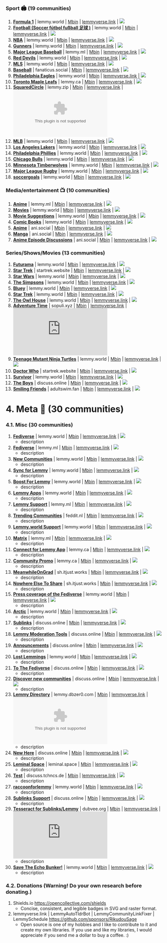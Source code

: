### Sport 🏟️ (19 communities)
1. **[Formula 1](/c/formula1@lemmy.world)** | lemmy.world | [Mbin](/m/formula1@lemmy.world) | [lemmyverse.link](https://lemmyverse.link/c/formula1@lemmy.world) | ![](https://img.shields.io/lemmy/formula1@lemmy.world?style=flat&label=Subs&cacheSeconds=172800&color=pink)
2. **[Football (Soccer fútbol fußball 足球 )](/c/football@lemmy.world)** | lemmy.world | [Mbin](/m/football@lemmy.world) | [lemmyverse.link](https://lemmyverse.link/c/football@lemmy.world) | ![](https://img.shields.io/lemmy/football@lemmy.world?style=flat&label=Subs&cacheSeconds=172800&color=pink)
3. **[NBA](/c/nba@lemmy.world)** | lemmy.world | [Mbin](/m/nba@lemmy.world) | [lemmyverse.link](https://lemmyverse.link/c/nba@lemmy.world) | ![](https://img.shields.io/lemmy/nba@lemmy.world?style=flat&label=Subs&cacheSeconds=172800&color=pink)
4. **[Gunners](/c/gunners@lemmy.world)** | lemmy.world | [Mbin](/m/gunners@lemmy.world) | [lemmyverse.link](https://lemmyverse.link/c/gunners@lemmy.world) | ![](https://img.shields.io/lemmy/gunners@lemmy.world?style=flat&label=Subs&cacheSeconds=172800&color=pink)
5. **[Major League Baseball](/c/mlb@lemmy.ml)** | lemmy.ml | [Mbin](/m/mlb@lemmy.ml) | [lemmyverse.link](https://lemmyverse.link/c/mlb@lemmy.ml) | ![](https://img.shields.io/lemmy/mlb@lemmy.ml?style=flat&label=Subs&cacheSeconds=172800&color=pink)
6. **[Red Devils](/c/reddevils@lemmy.world)** | lemmy.world | [Mbin](/m/reddevils@lemmy.world) | [lemmyverse.link](https://lemmyverse.link/c/reddevils@lemmy.world) | ![](https://img.shields.io/lemmy/reddevils@lemmy.world?style=flat&label=Subs&cacheSeconds=172800&color=pink)
7. **[MLS](/c/mls@lemmy.world)** | lemmy.world | [Mbin](/m/mls@lemmy.world) | [lemmyverse.link](https://lemmyverse.link/c/mls@lemmy.world) | ![](https://img.shields.io/lemmy/mls@lemmy.world?style=flat&label=Subs&cacheSeconds=172800&color=pink)
8. **[Baseball](/c/baseball@fanaticus.social)** | fanaticus.social | [Mbin](/m/baseball@fanaticus.social) | [lemmyverse.link](https://lemmyverse.link/c/baseball@fanaticus.social) | ![](https://img.shields.io/lemmy/baseball@fanaticus.social?style=flat&label=Subs&cacheSeconds=172800&color=pink)
9. **[Philadelphia Eagles](/c/eagles@lemmy.world)** | lemmy.world | [Mbin](/m/eagles@lemmy.world) | [lemmyverse.link](https://lemmyverse.link/c/eagles@lemmy.world) | ![](https://img.shields.io/lemmy/eagles@lemmy.world?style=flat&label=Subs&cacheSeconds=172800&color=pink)
10. **[Toronto Maple Leafs](/c/leaf_nation@lemmy.ca)** | lemmy.ca | [Mbin](/m/leaf_nation@lemmy.ca) | [lemmyverse.link](https://lemmyverse.link/c/leaf_nation@lemmy.ca) | ![](https://img.shields.io/lemmy/leaf_nation@lemmy.ca?style=flat&label=Subs&cacheSeconds=172800&color=pink)
11. **[SquaredCircle](/c/squaredcircle@lemmy.zip)** | lemmy.zip | [Mbin](/m/squaredcircle@lemmy.zip) | [lemmyverse.link](https://lemmyverse.link/c/squaredcircle@lemmy.zip) | ![](https://img.shields.io/lemmy/squaredcircle@lemmy.zip?style=flat&label=Subs&cacheSeconds=172800&color=pink)
12. **[MLB](/c/mlb@lemmy.world)** | lemmy.world | [Mbin](/m/mlb@lemmy.world) | [lemmyverse.link](https://lemmyverse.link/c/mlb@lemmy.world) | ![](https://img.shields.io/lemmy/mlb@lemmy.world?style=flat&label=Subs&cacheSeconds=172800&color=pink)
13. **[Los Angeles Lakers](/c/lakers@lemmy.world)** | lemmy.world | [Mbin](/m/lakers@lemmy.world) | [lemmyverse.link](https://lemmyverse.link/c/lakers@lemmy.world) | ![](https://img.shields.io/lemmy/lakers@lemmy.world?style=flat&label=Subs&cacheSeconds=172800&color=pink)
14. **[Philadelphia Phillies](/c/phillies@lemmy.world)** | lemmy.world | [Mbin](/m/phillies@lemmy.world) | [lemmyverse.link](https://lemmyverse.link/c/phillies@lemmy.world) | ![](https://img.shields.io/lemmy/phillies@lemmy.world?style=flat&label=Subs&cacheSeconds=172800&color=pink)
15. **[Chicago Bulls](/c/chicagobulls@lemmy.world)** | lemmy.world | [Mbin](/m/chicagobulls@lemmy.world) | [lemmyverse.link](https://lemmyverse.link/c/chicagobulls@lemmy.world) | ![](https://img.shields.io/lemmy/chicagobulls@lemmy.world?style=flat&label=Subs&cacheSeconds=172800&color=pink)
16. **[Minnesota Timberwolves](/c/timberwolves@lemmy.world)** | lemmy.world | [Mbin](/m/timberwolves@lemmy.world) | [lemmyverse.link](https://lemmyverse.link/c/timberwolves@lemmy.world) | ![](https://img.shields.io/lemmy/timberwolves@lemmy.world?style=flat&label=Subs&cacheSeconds=172800&color=pink)
17. **[Major League Rugby](/c/usmlr@lemmy.world)** | lemmy.world | [Mbin](/m/usmlr@lemmy.world) | [lemmyverse.link](https://lemmyverse.link/c/usmlr@lemmy.world) | ![](https://img.shields.io/lemmy/usmlr@lemmy.world?style=flat&label=Subs&cacheSeconds=172800&color=pink)
18. **[soccergoals](/c/soccergoals@lemmy.world)** | lemmy.world | [Mbin](/m/soccergoals@lemmy.world) | [lemmyverse.link](https://lemmyverse.link/c/soccergoals@lemmy.world) | ![](https://img.shields.io/lemmy/soccergoals@lemmy.world?style=flat&label=Subs&cacheSeconds=172800&color=pink)



### Media/entertainment 📺 (10 communities)
1. **[Anime](/c/anime@lemmy.ml)** | lemmy.ml | [Mbin](/m/anime@lemmy.ml) | [lemmyverse.link](https://lemmyverse.link/c/anime@lemmy.ml) | ![](https://img.shields.io/lemmy/anime@lemmy.ml?style=flat&label=Subs&cacheSeconds=172800&color=pink)
2. **[Movies](/c/movies@lemmy.world)** | lemmy.world | [Mbin](/m/movies@lemmy.world) | [lemmyverse.link](https://lemmyverse.link/c/movies@lemmy.world) | ![](https://img.shields.io/lemmy/movies@lemmy.world?style=flat&label=Subs&cacheSeconds=172800&color=pink)
3. **[Movie Suggestions](/c/moviesuggestions@lemmy.world)** | lemmy.world | [Mbin](/m/moviesuggestions@lemmy.world) | [lemmyverse.link](https://lemmyverse.link/c/moviesuggestions@lemmy.world) | ![](https://img.shields.io/lemmy/moviesuggestions@lemmy.world?style=flat&label=Subs&cacheSeconds=172800&color=pink)
4. **[Comic Books](/c/comicbooks@lemmy.world)** | lemmy.world | [Mbin](/m/comicbooks@lemmy.world) | [lemmyverse.link](https://lemmyverse.link/c/comicbooks@lemmy.world) | ![](https://img.shields.io/lemmy/comicbooks@lemmy.world?style=flat&label=Subs&cacheSeconds=172800&color=pink)
5. **[Anime](/c/anime@ani.social)** | ani.social | [Mbin](/m/anime@ani.social) | [lemmyverse.link](https://lemmyverse.link/c/anime@ani.social) | ![](https://img.shields.io/lemmy/anime@ani.social?style=flat&label=Subs&cacheSeconds=172800&color=pink)
6. **[Manga](/c/manga@ani.social)** | ani.social | [Mbin](/m/manga@ani.social) | [lemmyverse.link](https://lemmyverse.link/c/manga@ani.social) | ![](https://img.shields.io/lemmy/manga@ani.social?style=flat&label=Subs&cacheSeconds=172800&color=pink)
7. **[Anime Episode Discussions](/c/episode_discussion@ani.social)** | ani.social | [Mbin](/m/episode_discussion@ani.social) | [lemmyverse.link](https://lemmyverse.link/c/episode_discussion@ani.social) | ![](https://img.shields.io/lemmy/episode_discussion@ani.social?style=flat&label=Subs&cacheSeconds=172800&color=pink)


### Series/Shows/Movies (13 communities)
1. **[Futurama](/c/futurama@lemmy.world)** | lemmy.world | [Mbin](/m/futurama@lemmy.world) | [lemmyverse.link](https://lemmyverse.link/c/futurama@lemmy.world) | ![](https://img.shields.io/lemmy/futurama@lemmy.world?style=flat&label=Subs&cacheSeconds=172800&color=pink)
2. **[Star Trek](/c/startrek@startrek.website)** | startrek.website | [Mbin](/m/startrek@startrek.website) | [lemmyverse.link](https://lemmyverse.link/c/startrek@startrek.website) | ![](https://img.shields.io/lemmy/startrek@startrek.website?style=flat&label=Subs&cacheSeconds=172800&color=pink)
3. **[Star Wars](/c/star_wars@lemmy.world)** | lemmy.world | [Mbin](/m/star_wars@lemmy.world) | [lemmyverse.link](https://lemmyverse.link/c/star_wars@lemmy.world) | ![](https://img.shields.io/lemmy/star_wars@lemmy.world?style=flat&label=Subs&cacheSeconds=172800&color=pink)
4. **[The Simpsons](/c/thesimpsons@lemmy.world)** | lemmy.world | [Mbin](/m/thesimpsons@lemmy.world) | [lemmyverse.link](https://lemmyverse.link/c/thesimpsons@lemmy.world) | ![](https://img.shields.io/lemmy/thesimpsons@lemmy.world?style=flat&label=Subs&cacheSeconds=172800&color=pink)
5. **[Bluey](/c/bluey@lemmy.world)** | lemmy.world | [Mbin](/m/bluey@lemmy.world) | [lemmyverse.link](https://lemmyverse.link/c/bluey@lemmy.world) | ![](https://img.shields.io/lemmy/bluey@lemmy.world?style=flat&label=Subs&cacheSeconds=172800&color=pink)
6. **[Star Trek](/c/startrek@lemmy.world)** | lemmy.world | [Mbin](/m/startrek@lemmy.world) | [lemmyverse.link](https://lemmyverse.link/c/startrek@lemmy.world) | ![](https://img.shields.io/lemmy/startrek@lemmy.world?style=flat&label=Subs&cacheSeconds=172800&color=pink)
7. **[The Owl House](/c/theowlhouse@lemmy.world)** | lemmy.world | [Mbin](/m/theowlhouse@lemmy.world) | [lemmyverse.link](https://lemmyverse.link/c/theowlhouse@lemmy.world) | ![](https://img.shields.io/lemmy/theowlhouse@lemmy.world?style=flat&label=Subs&cacheSeconds=172800&color=pink)
8. **[Adventure Time](/c/adventuretime@sopuli.xyz)** | sopuli.xyz | [Mbin](/m/adventuretime@sopuli.xyz) | [lemmyverse.link](https://lemmyverse.link/c/adventuretime@sopuli.xyz) | ![](https://img.shields.io/lemmy/adventuretime@sopuli.xyz?style=flat&label=Subs&cacheSeconds=172800&color=pink)
9. **[Teenage Mutant Ninja Turtles](/c/tmnt@lemmy.world)** | lemmy.world | [Mbin](/m/tmnt@lemmy.world) | [lemmyverse.link](https://lemmyverse.link/c/tmnt@lemmy.world) | ![](https://img.shields.io/lemmy/tmnt@lemmy.world?style=flat&label=Subs&cacheSeconds=172800&color=pink)
10. **[Doctor Who](/c/doctorwho@startrek.website)** | startrek.website | [Mbin](/m/doctorwho@startrek.website) | [lemmyverse.link](https://lemmyverse.link/c/doctorwho@startrek.website) | ![](https://img.shields.io/lemmy/doctorwho@startrek.website?style=flat&label=Subs&cacheSeconds=172800&color=pink)
11. **[Survivor](/c/survivor@lemmy.world)** | lemmy.world | [Mbin](/m/survivor@lemmy.world) | [lemmyverse.link](https://lemmyverse.link/c/survivor@lemmy.world) | ![](https://img.shields.io/lemmy/survivor@lemmy.world?style=flat&label=Subs&cacheSeconds=172800&color=pink)
12. **[The Boys](/c/theboys@discuss.online)** | discuss.online | [Mbin](/m/theboys@discuss.online) | [lemmyverse.link](https://lemmyverse.link/c/theboys@discuss.online) | ![](https://img.shields.io/lemmy/theboys@discuss.online?style=flat&label=Subs&cacheSeconds=172800&color=pink)
13. **[Smiling Friends](/c/smilingfriends@adultswim.fan)** | adultswim.fan | [Mbin](/m/smilingfriends@adultswim.fan) | [lemmyverse.link](https://lemmyverse.link/c/smilingfriends@adultswim.fan) | ![](https://img.shields.io/lemmy/smilingfriends@adultswim.fan?style=flat&label=Subs&cacheSeconds=172800&color=pink)


# 4. Meta 🧵 (30 communities)
### 4.1. Misc (30 communities)
1. **[Fediverse](/c/fediverse@lemmy.world)** | lemmy.world | [Mbin](/m/fediverse@lemmy.world) | [lemmyverse.link](https://lemmyverse.link/c/fediverse@lemmy.world) | ![](https://img.shields.io/lemmy/fediverse@lemmy.world?style=flat&label=Subs&cacheSeconds=172800&color=pink)
	- description
2. **[Fediverse](/c/fediverse@lemmy.ml)** | lemmy.ml | [Mbin](/m/fediverse@lemmy.ml) | [lemmyverse.link](https://lemmyverse.link/c/fediverse@lemmy.ml) | ![](https://img.shields.io/lemmy/fediverse@lemmy.ml?style=flat&label=Subs&cacheSeconds=172800&color=pink)
	- description
3. **[New Communities](/c/newcommunities@lemmy.world)** | lemmy.world | [Mbin](/m/newcommunities@lemmy.world) | [lemmyverse.link](https://lemmyverse.link/c/newcommunities@lemmy.world) | ![](https://img.shields.io/lemmy/newcommunities@lemmy.world?style=flat&label=Subs&cacheSeconds=172800&color=pink)
	- description
4. **[Sync for Lemmy](/c/syncforlemmy@lemmy.world)** | lemmy.world | [Mbin](/m/syncforlemmy@lemmy.world) | [lemmyverse.link](https://lemmyverse.link/c/syncforlemmy@lemmy.world) | ![](https://img.shields.io/lemmy/syncforlemmy@lemmy.world?style=flat&label=Subs&cacheSeconds=172800&color=pink)
	- description
5. **[Boost For Lemmy](/c/boostforlemmy@lemmy.world)** | lemmy.world | [Mbin](/m/boostforlemmy@lemmy.world) | [lemmyverse.link](https://lemmyverse.link/c/boostforlemmy@lemmy.world) | ![](https://img.shields.io/lemmy/boostforlemmy@lemmy.world?style=flat&label=Subs&cacheSeconds=172800&color=pink)
	- description
6. **[Lemmy Apps](/c/lemmyapps@lemmy.world)** | lemmy.world | [Mbin](/m/lemmyapps@lemmy.world) | [lemmyverse.link](https://lemmyverse.link/c/lemmyapps@lemmy.world) | ![](https://img.shields.io/lemmy/lemmyapps@lemmy.world?style=flat&label=Subs&cacheSeconds=172800&color=pink)
	- description
7. **[Lemmy Support](/c/lemmy_support@lemmy.ml)** | lemmy.ml | [Mbin](/m/lemmy_support@lemmy.ml) | [lemmyverse.link](https://lemmyverse.link/c/lemmy_support@lemmy.ml) | ![](https://img.shields.io/lemmy/lemmy_support@lemmy.ml?style=flat&label=Subs&cacheSeconds=172800&color=pink)
	- description
8. **[Trending Communities](/c/trendingcommunities@feddit.nl)** | feddit.nl | [Mbin](/m/trendingcommunities@feddit.nl) | [lemmyverse.link](https://lemmyverse.link/c/trendingcommunities@feddit.nl) | ![](https://img.shields.io/lemmy/trendingcommunities@feddit.nl?style=flat&label=Subs&cacheSeconds=172800&color=pink)
	- description
9. **[Lemmy.world Support](/c/support@lemmy.world)** | lemmy.world | [Mbin](/m/support@lemmy.world) | [lemmyverse.link](https://lemmyverse.link/c/support@lemmy.world) | ![](https://img.shields.io/lemmy/support@lemmy.world?style=flat&label=Subs&cacheSeconds=172800&color=pink)
	- description
10. **[Matrix](/c/matrix@lemmy.ml)** | lemmy.ml | [Mbin](/m/matrix@lemmy.ml) | [lemmyverse.link](https://lemmyverse.link/c/matrix@lemmy.ml) | ![](https://img.shields.io/lemmy/matrix@lemmy.ml?style=flat&label=Subs&cacheSeconds=172800&color=pink)
	- description
11. **[Connect for Lemmy App](/c/lemmyconnect@lemmy.ca)** | lemmy.ca | [Mbin](/m/lemmyconnect@lemmy.ca) | [lemmyverse.link](https://lemmyverse.link/c/lemmyconnect@lemmy.ca) | ![](https://img.shields.io/lemmy/lemmyconnect@lemmy.ca?style=flat&label=Subs&cacheSeconds=172800&color=pink)
	- description
12. **[Community Promo](/c/communitypromo@lemmy.ca)** | lemmy.ca | [Mbin](/m/communitypromo@lemmy.ca) | [lemmyverse.link](https://lemmyverse.link/c/communitypromo@lemmy.ca) | ![](https://img.shields.io/lemmy/communitypromo@lemmy.ca?style=flat&label=Subs&cacheSeconds=172800&color=pink)
	- description
13. **[MeanwhileOnGrad](/c/meanwhileongrad@sh.itjust.works)** | sh.itjust.works | [Mbin](/m/meanwhileongrad@sh.itjust.works) | [lemmyverse.link](https://lemmyverse.link/c/meanwhileongrad@sh.itjust.works) | ![](https://img.shields.io/lemmy/meanwhileongrad@sh.itjust.works?style=flat&label=Subs&cacheSeconds=172800&color=pink)
	- description
14. **[Nowhere Else To Share](/c/nowhereelsetoshare@sh.itjust.works)** | sh.itjust.works | [Mbin](/m/nowhereelsetoshare@sh.itjust.works) | [lemmyverse.link](https://lemmyverse.link/c/nowhereelsetoshare@sh.itjust.works) | ![](https://img.shields.io/lemmy/nowhereelsetoshare@sh.itjust.works?style=flat&label=Subs&cacheSeconds=172800&color=pink)
	- description
15. **[Press coverage of the Fediverse](/c/fediverse_press@lemmy.world)** | lemmy.world | [Mbin](/m/fediverse_press@lemmy.world) | [lemmyverse.link](https://lemmyverse.link/c/fediverse_press@lemmy.world) | ![](https://img.shields.io/lemmy/fediverse_press@lemmy.world?style=flat&label=Subs&cacheSeconds=172800&color=pink)
	- description
16. **[Arctic](/c/arctic@lemmy.world)** | lemmy.world | [Mbin](/m/arctic@lemmy.world) | [lemmyverse.link](https://lemmyverse.link/c/arctic@lemmy.world) | ![](https://img.shields.io/lemmy/arctic@lemmy.world?style=flat&label=Subs&cacheSeconds=172800&color=pink)
	- description
17. **[Sublinks](/c/sublinks@discuss.online)** | discuss.online | [Mbin](/m/sublinks@discuss.online) | [lemmyverse.link](https://lemmyverse.link/c/sublinks@discuss.online) | ![](https://img.shields.io/lemmy/sublinks@discuss.online?style=flat&label=Subs&cacheSeconds=172800&color=pink)
	- description
18. **[Lemmy Moderation Tools](/c/lemmy_mod_tools@discuss.online)** | discuss.online | [Mbin](/m/lemmy_mod_tools@discuss.online) | [lemmyverse.link](https://lemmyverse.link/c/lemmy_mod_tools@discuss.online) | ![](https://img.shields.io/lemmy/lemmy_mod_tools@discuss.online?style=flat&label=Subs&cacheSeconds=172800&color=pink)
	- description
19. **[Announcements](/c/announcements@discuss.online)** | discuss.online | [Mbin](/m/announcements@discuss.online) | [lemmyverse.link](https://lemmyverse.link/c/announcements@discuss.online) | ![](https://img.shields.io/lemmy/announcements@discuss.online?style=flat&label=Subs&cacheSeconds=172800&color=pink)
	- description
20. **[Lost Lemmings](/c/lostlemmys@lemmy.world)** | lemmy.world | [Mbin](/m/lostlemmys@lemmy.world) | [lemmyverse.link](https://lemmyverse.link/c/lostlemmys@lemmy.world) | ![](https://img.shields.io/lemmy/lostlemmys@lemmy.world?style=flat&label=Subs&cacheSeconds=172800&color=pink)
	- description
21. **[To The Fediverse](/c/fediverse@discuss.online)** | discuss.online | [Mbin](/m/fediverse@discuss.online) | [lemmyverse.link](https://lemmyverse.link/c/fediverse@discuss.online) | ![](https://img.shields.io/lemmy/fediverse@discuss.online?style=flat&label=Subs&cacheSeconds=172800&color=pink)
	- description
22. **[Discover new communities](/c/newcommunities@discuss.online)** | discuss.online | [Mbin](/m/newcommunities@discuss.online) | [lemmyverse.link](https://lemmyverse.link/c/newcommunities@discuss.online) | ![](https://img.shields.io/lemmy/newcommunities@discuss.online?style=flat&label=Subs&cacheSeconds=172800&color=pink)
	- description
23. **[Lemmy Directory](/c/lemmydirectory@lemmy.dbzer0.com)** | lemmy.dbzer0.com | [Mbin](/m/lemmydirectory@lemmy.dbzer0.com) | [lemmyverse.link](https://lemmyverse.link/c/lemmydirectory@lemmy.dbzer0.com) | ![](https://img.shields.io/lemmy/lemmydirectory@lemmy.dbzer0.com?style=flat&label=Subs&cacheSeconds=172800&color=pink)
	- description
24. **[New Here](/c/new_here@discuss.online)** | discuss.online | [Mbin](/m/new_here@discuss.online) | [lemmyverse.link](https://lemmyverse.link/c/new_here@discuss.online) | ![](https://img.shields.io/lemmy/new_here@discuss.online?style=flat&label=Subs&cacheSeconds=172800&color=pink)
	- description
25. **[Leminal Space](/c/leminalspace@leminal.space)** | leminal.space | [Mbin](/m/leminalspace@leminal.space) | [lemmyverse.link](https://lemmyverse.link/c/leminalspace@leminal.space) | ![](https://img.shields.io/lemmy/leminalspace@leminal.space?style=flat&label=Subs&cacheSeconds=172800&color=pink)
	- description
26. **[Test](/c/test@discuss.tchncs.de)** | discuss.tchncs.de | [Mbin](/m/test@discuss.tchncs.de) | [lemmyverse.link](https://lemmyverse.link/c/test@discuss.tchncs.de) | ![](https://img.shields.io/lemmy/test@discuss.tchncs.de?style=flat&label=Subs&cacheSeconds=172800&color=pink)
	- description
27. **[raccoonforlemmy](/c/raccoonforlemmy@lemmy.world)** | lemmy.world | [Mbin](/m/raccoonforlemmy@lemmy.world) | [lemmyverse.link](https://lemmyverse.link/c/raccoonforlemmy@lemmy.world) | ![](https://img.shields.io/lemmy/raccoonforlemmyapp@lemmy.world?style=flat&label=Subs&cacheSeconds=172800&color=pink)
	- description
28. **[Sublinks Support](/c/sublinks_support@discuss.online)** | discuss.online | [Mbin](/m/sublinks_support@discuss.online) | [lemmyverse.link](https://lemmyverse.link/c/sublinks_support@discuss.online) | ![](https://img.shields.io/lemmy/sublinks_support@discuss.online?style=flat&label=Subs&cacheSeconds=172800&color=pink)
	- description
29. **[Tesseract for Sublinks/Lemmy](/c/tesseract@dubvee.org)** | dubvee.org | [Mbin](/m/tesseract@dubvee.org) | [lemmyverse.link](https://lemmyverse.link/c/tesseract@dubvee.org) | ![](https://img.shields.io/lemmy/tesseract@dubvee.org?style=flat&label=Subs&cacheSeconds=172800&color=pink)
	- description
30. **[Save The Echo Bunker!](/c/savetheechobunker@lemmy.world)** | lemmy.world | [Mbin](/m/savetheechobunker@lemmy.world) | [lemmyverse.link](https://lemmyverse.link/c/savetheechobunker@lemmy.world) | ![](https://img.shields.io/lemmy/savetheechobunker@lemmy.world?style=flat&label=Subs&cacheSeconds=172800&color=pink)
	- description
### 4.2. Donations (Warning! Do your own research before donating.)
1. Shields.io https://opencollective.com/shields
	- Concise, consistent, and legible badges in SVG and raster format.
2. lemmyverse.link | LemmyAutoTldrBot | LemmyCommunityLinkFixer | LemmySchedule https://github.com/sponsors/RikudouSage
	- Open source is one of my hobbies and I like to contribute to it and create my own libraries. If you use and like my libraries, I would appreciate if you send me a dollar to buy a coffee. :)
